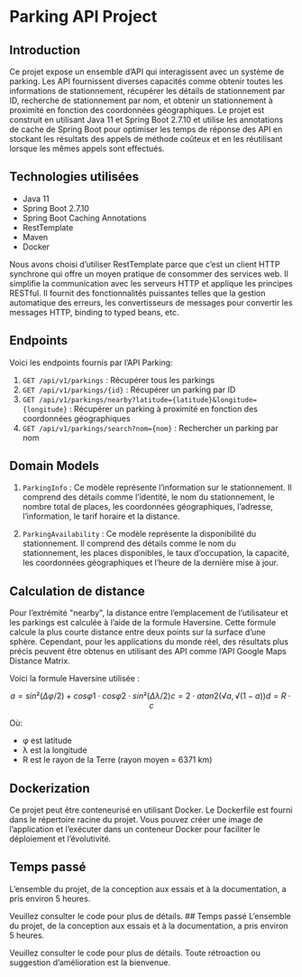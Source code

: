 # Parking API Project

## Introduction
Ce projet expose un ensemble d’API qui interagissent avec un système de parking. Les API fournissent diverses capacités comme obtenir toutes les informations de stationnement, récupérer les détails de stationnement par ID, recherche de stationnement par nom, et obtenir un stationnement à proximité en fonction des coordonnées géographiques.
Le projet est construit en utilisant Java 11 et Spring Boot 2.7.10 et utilise les annotations de cache de Spring Boot pour optimiser les temps de réponse des API en stockant les résultats des appels de méthode coûteux et en les réutilisant lorsque les mêmes appels sont effectués.

## Technologies utilisées
- Java 11
- Spring Boot 2.7.10
- Spring Boot Caching Annotations
- RestTemplate
- Maven
- Docker

Nous avons choisi d’utiliser RestTemplate parce que c’est un client HTTP synchrone qui offre un moyen pratique de consommer des services web. Il simplifie la communication avec les serveurs HTTP et applique les principes RESTful. Il fournit des fonctionnalités puissantes telles que la gestion automatique des erreurs, les convertisseurs de messages pour convertir les messages HTTP, binding to typed beans, etc.

## Endpoints
Voici les endpoints fournis par l’API Parking:
1. `GET /api/v1/parkings` : Récupérer tous les parkings
2. `GET /api/v1/parkings/{id}` : Récupérer un parking par ID
3. `GET /api/v1/parkings/nearby?latitude={latitude}&longitude={longitude}` : Récupérer un parking à proximité en fonction des coordonnées géographiques
4. `GET /api/v1/parkings/search?nom={nom}` : Rechercher un parking par nom

## Domain Models
1. `ParkingInfo` : Ce modèle représente l’information sur le stationnement. Il comprend des détails comme l’identité, le nom du stationnement, le nombre total de places, les coordonnées géographiques, l’adresse, l’information, le tarif horaire et la distance.

2. `ParkingAvailability` : Ce modèle représente la disponibilité du stationnement. Il comprend des détails comme le nom du stationnement, les places disponibles, le taux d’occupation, la capacité, les coordonnées géographiques et l’heure de la dernière mise à jour.

## Calculation de distance
Pour l’extrémité "nearby", la distance entre l’emplacement de l’utilisateur et les parkings est calculée à l’aide de la formule Haversine. Cette formule calcule la plus courte distance entre deux points sur la surface d’une sphère. Cependant, pour les applications du monde réel, des résultats plus précis peuvent être obtenus en utilisant des API comme l’API Google Maps Distance Matrix.

Voici la formule Haversine utilisée :

```math
a = sin²(Δφ/2) + cos φ1 ⋅ cos φ2 ⋅ sin²(Δλ/2)
c = 2 ⋅ atan2( √a, √(1−a) )
d = R ⋅ c
```

Où:
- φ est latitude
- λ est la longitude
- R est le rayon de la Terre (rayon moyen = 6371 km)

[//]: # (- Remarque: Les angles doivent être en radians pour passer aux fonctions trig)

## Dockerization
Ce projet peut être conteneurisé en utilisant Docker. Le Dockerfile est fourni dans le répertoire racine du projet. Vous pouvez créer une image de l’application et l’exécuter dans un conteneur Docker pour faciliter le déploiement et l’évolutivité.

## Temps passé
L’ensemble du projet, de la conception aux essais et à la documentation, a pris environ 5 heures.

Veuillez consulter le code pour plus de détails. ## Temps passé
L’ensemble du projet, de la conception aux essais et à la documentation, a pris environ 5 heures.

Veuillez consulter le code pour plus de détails. Toute rétroaction ou suggestion d’amélioration est la bienvenue.
